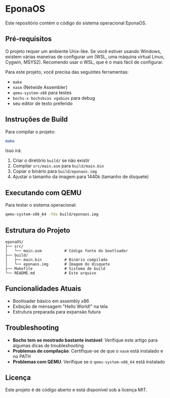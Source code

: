 # EponaOS

Este repositório contém o código do sistema operacional EponaOS.

## Pré-requisitos

O projeto requer um ambiente Unix-like. Se você estiver usando Windows, existem várias maneiras de configurar um (WSL, uma máquina virtual Linux, Cygwin, MSYS2). Recomendo usar o WSL, que é o mais fácil de configurar.

Para este projeto, você precisa das seguintes ferramentas:

- `make`
- `nasm` (Netwide Assembler)
- `qemu-system-x86` para testes
- `bochs-x bochsbios vgabios` para debug
- seu editor de texto preferido

## Instruções de Build

Para compilar o projeto:

```bash
make
```

Isso irá:
1. Criar o diretório `build/` se não existir
2. Compilar `src/main.asm` para `build/main.bin`
3. Copiar o binário para `build/eponaos.img`
4. Ajustar o tamanho da imagem para 1440k (tamanho de disquete)

## Executando com QEMU

Para testar o sistema operacional:

```bash
qemu-system-x86_64 -fda build/eponaos.img
```

## Estrutura do Projeto

```
eponaOS/
├── src/
│   └── main.asm          # Código fonte do bootloader
├── build/
│   ├── main.bin          # Binário compilado
│   └── eponaos.img       # Imagem do disquete
├── Makefile              # Sistema de build
└── README.md             # Este arquivo
```

## Funcionalidades Atuais

- Bootloader básico em assembly x86
- Exibição de mensagem "Hello World!" na tela
- Estrutura preparada para expansão futura

## Troubleshooting

- **Bochs tem se mostrado bastante instável**: Verifique este artigo para algumas dicas de troubleshooting
- **Problemas de compilação**: Certifique-se de que o `nasm` está instalado e no PATH
- **Problemas com QEMU**: Verifique se o `qemu-system-x86_64` está instalado

## Licença

Este projeto é de código aberto e está disponível sob a licença MIT.